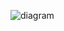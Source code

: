 ![diagram](https://raw.githubusercontent.com/CloudCoreo/audit-aws-inventory-all/master/images/diagram.png "diagram")
